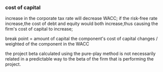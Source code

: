 ### cost of capital

increase in the corporate tax rate will decrease WACC;
if the risk-free rate increase,the cost of debt and equity would both increase,thus causing the firm's cost of capital to increase;

break point = amount of capital the component's cost of capital changes / weighted of the component in the WACC

the project beta calculated using the pure-play method is not necessarily related in a predictable way to the beta of the firm that is performing the project.